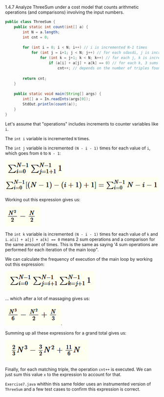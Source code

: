 1.4.7 Analyze ThreeSum under a cost model that counts arithmetic operations (and
comparisons) involving the input numbers.

~~~java
public class ThreeSum {
    public static int count(int[] a) {
        int N = a.length;
        int cnt = 0;

        for (int i = 0; i < N; i++) // i is incremented N-1 times
            for (int j = i+1; j < N; j++) // for each sdasdi, j is incremented (N-1) - (i + 1) times
                for (int k = j+1; k < N; k++) // for each j, k is incremented (N - 1) - (j + 1) times
                    if (a[i] + a[j] + a[k] == 0) // for each k, 3 sums and and one comparison ocur
                        cnt++; // depends on the number of triples found

        return cnt;
    }

    public static void main(String[] args) {
        int[] a = In.readInts(args[0]);
        StdOut.println(count(a));
    }
}
~~~

Let's assume that "operations" includes increments to counter variables like `i`.

The `int i` variable is incremented `N` times.

The `int j` variable is incremented `(N - i - 1)` times for each value of `i`, which goes from `0` to `N - 1`:

![expression 1](./Exercise7/expression1.png)  
![expression 2](./Exercise7/expression2.png)  

Working out this expression gives us:

![expression 3](./Exercise7/expression3.png) 

The `int k` variable is incremented `(N - i - 1)` times for each value of `k` and `i`. `a[i] + a[j] + a[k] == 0` means 2 sum operations and a comparison for the same amount of times. This is the same as saying '4 sum operations are performed for each iteration of the main loop".

We can calculate the frequency of execution of the main loop by working out this expression:

![expression 4](./Exercise7/expression4.png) 

... which after a lot of massaging gives us:

![expression 5](./Exercise7/expression5.png).

Summing up all these expressions for a grand total gives us:

![expression 6](./Exercise7/expression6.png)  

Finally, for each matching triple, the operation `cnt++` is executed. We can just sum this value `x` to the expression to account for that.

`Exercise7.java` whithin this same folder uses an instrumented version of `ThreeSum` and a few test cases to confirm this expression is correct.